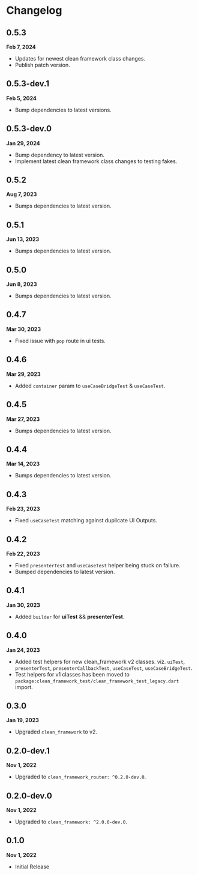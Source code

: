 # Changelog
## 0.5.3
**Feb 7, 2024**
- Updates for newest clean framework class changes.
- Publish patch version.

## 0.5.3-dev.1
**Feb 5, 2024**
- Bump dependencies to latest versions.

## 0.5.3-dev.0
**Jan 29, 2024**
- Bump dependency to latest version.
- Implement latest clean framework class changes to testing fakes.

## 0.5.2
**Aug 7, 2023**
- Bumps dependencies to latest version.

## 0.5.1
**Jun 13, 2023**
- Bumps dependencies to latest version.

## 0.5.0
**Jun 8, 2023**
- Bumps dependencies to latest version.

## 0.4.7
**Mar 30, 2023**
- Fixed issue with `pop` route in ui tests.

## 0.4.6
**Mar 29, 2023**
- Added `container` param to `useCaseBridgeTest` & `useCaseTest`.

## 0.4.5
**Mar 27, 2023**
- Bumps dependencies to latest version.

## 0.4.4
**Mar 14, 2023**
- Bumps dependencies to latest version.

## 0.4.3
**Feb 23, 2023**
- Fixed `useCaseTest` matching against duplicate UI Outputs.

## 0.4.2
**Feb 22, 2023**
- Fixed `presenterTest` and `useCaseTest` helper being stuck on failure.
- Bumped dependencies to latest version.

## 0.4.1
**Jan 30, 2023**
- Added `builder` for **uiTest** && **presenterTest**.

## 0.4.0
**Jan 24, 2023**
- Added test helpers for new clean_framework v2 classes. viz. 
`uiTest`, `presenterTest`, `presenterCallbackTest`, `useCaseTest`, `useCaseBridgeTest`.
- Test helpers for v1 classes has been moved to `package:clean_framework_test/clean_framework_test_legacy.dart` import.

## 0.3.0
**Jan 19, 2023**
- Upgraded `clean_framework` to v2.

## 0.2.0-dev.1
**Nov 1, 2022**
- Upgraded to `clean_framework_router: ^0.2.0-dev.0`.

## 0.2.0-dev.0
**Nov 1, 2022**
- Upgraded to `clean_framework: ^2.0.0-dev.0`.

## 0.1.0
**Nov 1, 2022**
- Initial Release